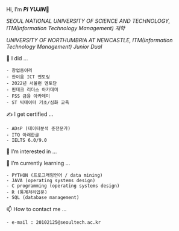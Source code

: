 Hi, I’m ***PI YUJIN***👋

*SEOUL NATIONAL UNIVERSITY OF SCIENCE AND TECHNOLOGY, ITM(Information Technology Management) 재학*

*UNIVERSITY OF NORTHUMBRIA AT NEWCASTLE, ITM(Information Technology Management) Junior Dual*

📔 I did ...
    
    - 창업동아리
    - 한이음 ICT 멘토링
    - 2022년 서울런 멘토단 
    - 핀테크 리더스 아카데미
    - FSS 금융 아카데미
    - ST 빅데이터 기초/심화 교육

✍ I get certified ...

    - ADsP (데이터분석 준전문가)
    - ITQ 아래한글
    - IELTS 6.0/9.0

👀 I’m interested in ...

🌱 I’m currently learning ...

    - PYTHON (프로그래밍언어 / data mining)
    - JAVA (operating systems design)
    - C programming (operating systems design)
    - R (통계처리입문)
    - SQL (database management)

📫 How to contact me ...

    - e-mail : 20102125@seoultech.ac.kr

<!---
PIYUJIN/PIYUJIN is a ✨ special ✨ repository because its `README.md` (this file) appears on your GitHub profile.
You can click the Preview link to take a look at your changes.
--->
